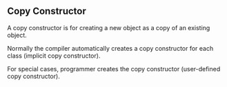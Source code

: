 ## Copy Constructor ## 

A copy constructor is for creating a new object as a copy of an existing object.   

Normally the compiler automatically creates a copy constructor for each class (implicit copy constructor). 

For special cases, programmer creates the copy constructor (user-defined copy constructor).    
